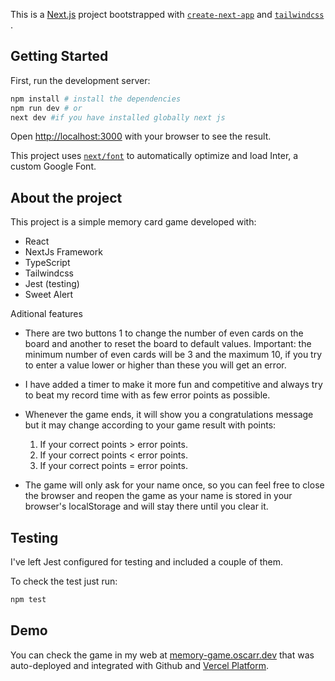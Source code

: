 This is a [Next.js](https://nextjs.org/) project bootstrapped with [`create-next-app`](https://github.com/vercel/next.js/tree/canary/packages/create-next-app) and [`tailwindcss`](https://tailwindcss.com/docs/text-color) .

## Getting Started

First, run the development server:

```bash
npm install # install the dependencies
npm run dev # or
next dev #if you have installed globally next js
```

Open [http://localhost:3000](http://localhost:3000) with your browser to see the result.

This project uses [`next/font`](https://nextjs.org/docs/basic-features/font-optimization) to automatically optimize and load Inter, a custom Google Font.

## About the project

This project is a simple memory card game developed with:
* React
* NextJs Framework
* TypeScript
* Tailwindcss
* Jest (testing)
* Sweet Alert

Aditional features

* There are two buttons 1 to change the number of even cards on the board and another to reset the board to default values.
Important: the minimum number of even cards will be 3 and the maximum 10, if you try to enter a value lower or higher than these you will get an error.

* I have added a timer to make it more fun and competitive and always try to beat my record time with as few error points as possible.
* Whenever the game ends, it will show you a congratulations message but it may change according to your game result with points:
    1. If your correct points > error points.
    2. If your correct points < error points.
    3. If your correct points = error points.
* The game will only ask for your name once, so you can feel free to close the browser and reopen the game as your name is stored in your browser's localStorage and will stay there until you clear it.

## Testing

I've left Jest configured for testing and included a couple of them.

To check the test just run:

```bash
npm test
```


## Demo

You can check the game in my web at [memory-game.oscarr.dev](https://memory-game.oscarr.dev) that was auto-deployed and integrated with Github and [Vercel Platform](https://vercel.com/new?utm_medium=default-template&filter=next.js&utm_source=create-next-app&utm_campaign=create-next-app-readme).
